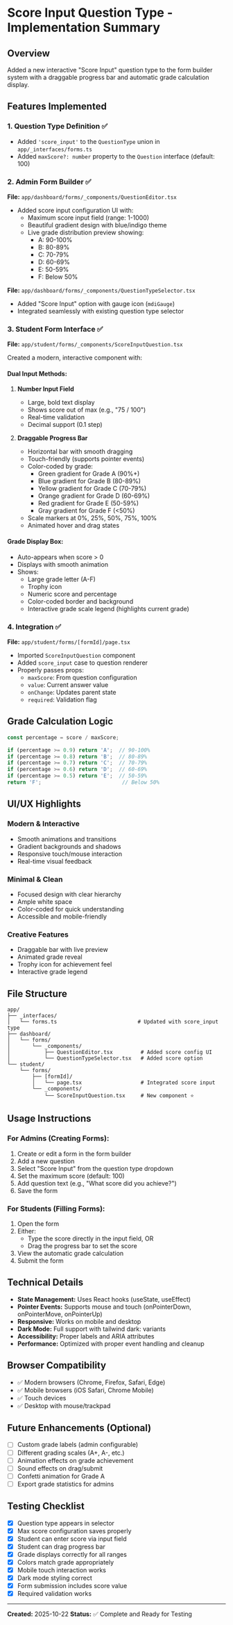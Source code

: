 # Score Input Question Type - Implementation Summary

## Overview
Added a new interactive "Score Input" question type to the form builder system with a draggable progress bar and automatic grade calculation display.

## Features Implemented

### 1. **Question Type Definition** ✅
- Added `'score_input'` to the `QuestionType` union in `app/_interfaces/forms.ts`
- Added `maxScore?: number` property to the `Question` interface (default: 100)

### 2. **Admin Form Builder** ✅
**File:** `app/dashboard/forms/_components/QuestionEditor.tsx`
- Added score input configuration UI with:
  - Maximum score input field (range: 1-1000)
  - Beautiful gradient design with blue/indigo theme
  - Live grade distribution preview showing:
    - A: 90-100%
    - B: 80-89%
    - C: 70-79%
    - D: 60-69%
    - E: 50-59%
    - F: Below 50%

**File:** `app/dashboard/forms/_components/QuestionTypeSelector.tsx`
- Added "Score Input" option with gauge icon (`mdiGauge`)
- Integrated seamlessly with existing question type selector

### 3. **Student Form Interface** ✅
**File:** `app/student/forms/_components/ScoreInputQuestion.tsx`

Created a modern, interactive component with:

#### **Dual Input Methods:**
1. **Number Input Field**
   - Large, bold text display
   - Shows score out of max (e.g., "75 / 100")
   - Real-time validation
   - Decimal support (0.1 step)

2. **Draggable Progress Bar**
   - Horizontal bar with smooth dragging
   - Touch-friendly (supports pointer events)
   - Color-coded by grade:
     - Green gradient for Grade A (90%+)
     - Blue gradient for Grade B (80-89%)
     - Yellow gradient for Grade C (70-79%)
     - Orange gradient for Grade D (60-69%)
     - Red gradient for Grade E (50-59%)
     - Gray gradient for Grade F (<50%)
   - Scale markers at 0%, 25%, 50%, 75%, 100%
   - Animated hover and drag states

#### **Grade Display Box:**
- Auto-appears when score > 0
- Displays with smooth animation
- Shows:
  - Large grade letter (A-F)
  - Trophy icon
  - Numeric score and percentage
  - Color-coded border and background
  - Interactive grade scale legend (highlights current grade)

### 4. **Integration** ✅
**File:** `app/student/forms/[formId]/page.tsx`
- Imported `ScoreInputQuestion` component
- Added `score_input` case to question renderer
- Properly passes props:
  - `maxScore`: From question configuration
  - `value`: Current answer value
  - `onChange`: Updates parent state
  - `required`: Validation flag

## Grade Calculation Logic

```typescript
const percentage = score / maxScore;

if (percentage >= 0.9) return 'A';  // 90-100%
if (percentage >= 0.8) return 'B';  // 80-89%
if (percentage >= 0.7) return 'C';  // 70-79%
if (percentage >= 0.6) return 'D';  // 60-69%
if (percentage >= 0.5) return 'E';  // 50-59%
return 'F';                          // Below 50%
```

## UI/UX Highlights

### **Modern & Interactive**
- Smooth animations and transitions
- Gradient backgrounds and shadows
- Responsive touch/mouse interaction
- Real-time visual feedback

### **Minimal & Clean**
- Focused design with clear hierarchy
- Ample white space
- Color-coded for quick understanding
- Accessible and mobile-friendly

### **Creative Features**
- Draggable bar with live preview
- Animated grade reveal
- Trophy icon for achievement feel
- Interactive grade legend

## File Structure

```
app/
├── _interfaces/
│   └── forms.ts                          # Updated with score_input type
├── dashboard/
│   └── forms/
│       └── _components/
│           ├── QuestionEditor.tsx         # Added score config UI
│           └── QuestionTypeSelector.tsx   # Added score option
└── student/
    └── forms/
        ├── [formId]/
        │   └── page.tsx                   # Integrated score input
        └── _components/
            └── ScoreInputQuestion.tsx     # New component ⭐

```

## Usage Instructions

### For Admins (Creating Forms):
1. Create or edit a form in the form builder
2. Add a new question
3. Select "Score Input" from the question type dropdown
4. Set the maximum score (default: 100)
5. Add question text (e.g., "What score did you achieve?")
6. Save the form

### For Students (Filling Forms):
1. Open the form
2. Either:
   - Type the score directly in the input field, OR
   - Drag the progress bar to set the score
3. View the automatic grade calculation
4. Submit the form

## Technical Details

- **State Management:** Uses React hooks (useState, useEffect)
- **Pointer Events:** Supports mouse and touch (onPointerDown, onPointerMove, onPointerUp)
- **Responsive:** Works on mobile and desktop
- **Dark Mode:** Full support with tailwind dark: variants
- **Accessibility:** Proper labels and ARIA attributes
- **Performance:** Optimized with proper event handling and cleanup

## Browser Compatibility
- ✅ Modern browsers (Chrome, Firefox, Safari, Edge)
- ✅ Mobile browsers (iOS Safari, Chrome Mobile)
- ✅ Touch devices
- ✅ Desktop with mouse/trackpad

## Future Enhancements (Optional)
- [ ] Custom grade labels (admin configurable)
- [ ] Different grading scales (A+, A-, etc.)
- [ ] Animation effects on grade achievement
- [ ] Sound effects on drag/submit
- [ ] Confetti animation for Grade A
- [ ] Export grade statistics for admins

## Testing Checklist
- [x] Question type appears in selector
- [x] Max score configuration saves properly
- [x] Student can enter score via input field
- [x] Student can drag progress bar
- [x] Grade displays correctly for all ranges
- [x] Colors match grade appropriately
- [x] Mobile touch interaction works
- [x] Dark mode styling correct
- [x] Form submission includes score value
- [x] Required validation works

---

**Created:** 2025-10-22
**Status:** ✅ Complete and Ready for Testing
